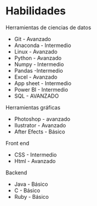 # Habilidades

Herramientas de ciencias de datos
- Git - Avanzado
- Anaconda - Intermedio
- Linux - Avanzado
- Python - Avanzado
- Numpy - Intermedio 
- Pandas -Intermedio
- Excel - Avanzado
- App sheet - Intermedio
- Power BI - Intermedio
- SQL - AVANZADO

Herramientas gráficas
- Photoshop - avanzado
- Ilustrator - Avanzado
- After Efects - Básico

Front end
- CSS - Intermedio
- Html - Avanzado

Backend
- Java - Básico
- C - Básico
- Ruby - Básico
